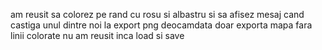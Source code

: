 am reusit sa colorez pe rand cu rosu si albastru si sa afisez mesaj cand castiga unul dintre noi
la export png deocamdata doar exporta mapa fara linii colorate
nu am reusit inca load si save

